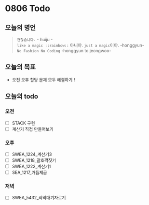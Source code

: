 # 0806 Todo

## 오늘의 명언
> `괜찮습니다.` - huiju - <br>
> `like a magic ::rainbow::` 아니야. `just a magic`이야. -honggyun- <br>
> `No Fashion No Coding` -honggyun to jeongwoo-


## 오늘의 목표
* 오전 오후 할당 문제 모두 해결하기 !

## 오늘의 todo

### 오전
- [ ] STACK 구현
- [ ] 계산기 직접 만들어보기

### 오후
- [ ] SWEA_1224_계산기3
- [ ] SWEA_1218_괄호짝짓기
- [ ] SWEA_1222_계산기1
- [ ] SEA_1217_거듭제곱

### 저녁
- [ ] SWEA_5432_쇠막대기자르기
